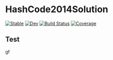 # HashCode2014Solution

[![Stable](https://img.shields.io/badge/docs-stable-blue.svg)](https://timurUyu.github.io/HashCode2014Solution.jl/stable/)
[![Dev](https://img.shields.io/badge/docs-dev-blue.svg)](https://timurUyu.github.io/HashCode2014Solution.jl/dev/)
[![Build Status](https://github.com/timurUyu/HashCode2014Solution.jl/actions/workflows/CI.yml/badge.svg?branch=main)](https://github.com/timurUyu/HashCode2014Solution.jl/actions/workflows/CI.yml?query=branch%3Amain)
[![Coverage](https://codecov.io/gh/timurUyu/HashCode2014Solution.jl/branch/main/graph/badge.svg)](https://codecov.io/gh/timurUyu/HashCode2014Solution.jl)

## Test

gf
